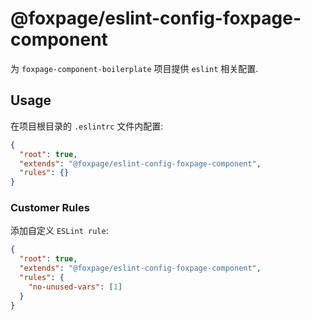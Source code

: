 # @foxpage/eslint-config-foxpage-component

为 `foxpage-component-boilerplate` 项目提供 `eslint` 相关配置.

## Usage

在项目根目录的 `.eslintrc` 文件内配置:

``` json
{
  "root": true,
  "extends": "@foxpage/eslint-config-foxpage-component",
  "rules": {}
}
```

### Customer Rules

添加自定义 `ESLint rule`:

``` json
{
  "root": true,
  "extends": "@foxpage/eslint-config-foxpage-component",
  "rules": {
    "no-unused-vars": [1]
  }
}
```

